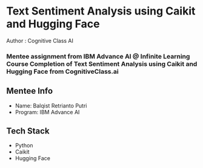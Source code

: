 # Text Sentiment Analysis using Caikit and Hugging Face
Author : Cognitive Class AI
### Mentee assignment from IBM Advance AI @ Infinite Learning Course Completion of Text Sentiment Analysis using Caikit and Hugging Face from CognitiveClass.ai
## Mentee Info
- Name: Balqist Retrianto Putri
- Program: IBM Advance AI
## Tech Stack
- Python
- Caikit
- Hugging Face
